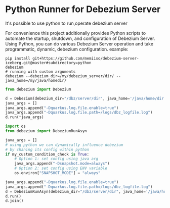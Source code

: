 # Python Runner for Debezium Server

It's possible to use python to run,operate debezium server

For convenience this project additionally provides Python scripts to automate the startup, shutdown, and configuration
of Debezium Server.
Using Python, you can do various Debezium Server operation and take programmatic, dynamic, debezium configuration.
example:

```commandline
pip install git+https://github.com/memiiso/debezium-server-iceberg.git@master#subdirectory=python
debezium
# running with custom arguments
debezium --debezium_dir=/my/debezium_server/dir/ --java_home=/my/java/homedir/
```

```python
from debezium import Debezium

d = Debezium(debezium_dir="/dbz/server/dir", java_home='/java/home/dir')
java_args = []
java_args.append("-Dquarkus.log.file.enable=true")
java_args.append("-Dquarkus.log.file.path=/logs/dbz_logfile.log")
d.run(*java_args)
```

```python
import os
from debezium import DebeziumRunAsyn

java_args = []
# using python we can dynamically influence debezium 
# by chaning its config within python
if my_custom_condition_check is True:
    # Option 1: set config using java arg
    java_args.append("-Dsnapshot.mode=always")
    # Option 2: set config using ENV variable
    os.environ["SNAPSHOT_MODE"] = "always"

java_args.append("-Dquarkus.log.file.enable=true")
java_args.append("-Dquarkus.log.file.path=/logs/dbz_logfile.log")
d = DebeziumRunAsyn(debezium_dir="/dbz/server/dir", java_home='/java/home/dir', java_args=java_args)
d.run()
d.join()
```